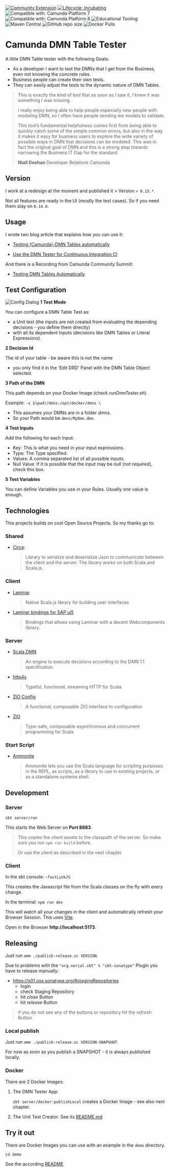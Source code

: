 [![Community Extension](https://img.shields.io/badge/Community%20Extension-An%20open%20source%20community%20maintained%20project-FF4700)](https://github.com/camunda-community-hub/community)
[![Lifecycle: Incubating](https://img.shields.io/badge/Lifecycle-Incubating-blue)](https://github.com/Camunda-Community-Hub/community/blob/main/extension-lifecycle.md#incubating-)
![Compatible with: Camunda Platform 7](https://img.shields.io/badge/Compatible%20with-Camunda%20Platform%207-26d07c)
![Compatible with: Camunda Platform 8](https://img.shields.io/badge/Compatible%20with-Camunda%20Platform%208-0072Ce)
![Educational Tooling](https://img.shields.io/badge/Educational%20Tooling-Project%20for%20getting%20started%20with%20Camunda%20for%20educators-%239F2B68)
![Maven Central](https://img.shields.io/nexus/r/https/s01.oss.sonatype.org/io.github.pme123/camunda-dmn-tester-shared_2.13.svg)
![GitHub repo size](https://img.shields.io/github/repo-size/pme123/camunda-dmn-tester)
![Docker Pulls](https://img.shields.io/docker/pulls/pame/camunda-dmn-tester)

# Camunda DMN Table Tester
A little DMN Table tester with the following Goals:
* As a developer I want to test the DMNs that I get from the Business, even not knowing the concrete rules.
* Business people can create their own tests.
* They can easily adjust the tests to the dynamic nature of DMN Tables.

> This is exactly the kind of tool that as soon as I saw it, I knew it was something I was missing.
>
> I really enjoy being able to help people especially new people with modeling DMN, so I often have people sending me models to validate.
> 
> This tool’s fundamental helpfulness comes first from being able to quickly catch some of the simple common errors, but also in the way it makes it easy for business users to explore the wide variety of possible ways in DMN that decisions can be modeled. This was in fact the original goal of DMN and this is a strong step towards narrowing the Business IT Gap for the standard.
>  
> **Niall Deehan** Developer Relations Camunda

## Version
I work at a redesign at the moment and published it > Version `> 0.15.*`.

Not all features are ready in the UI (mostly the test cases). 
So if you need them stay on `0.14.0`.

## Usage
I wrote two blog article that explains how you can use it:

* [Testing (Camunda)-DMN Tables automatically](https://pme123.medium.com/testing-camunda-dmn-tables-automatically-713497ab57e6)

* [Use the DMN Tester for Continuous Integration CI](https://pme123.medium.com/testing-camunda-dmn-tables-automatically-part-2-d3931ed38f51)

And there is a Recording from Camunda Community Summit:
* [Testing DMN Tables Automatically](https://page.camunda.com/ccs-mengelt-testing-dmn-tables-automatically) 

## Test Configuration
![Config Dialog](docs/Screenshot_configDialog.png)
**1 Test Mode**
  
  You can configure a DMN Table Test as:

  - a Unit test (the inputs are not created from evaluating the depending decisions - you define them directly)
  - with all its dependent Inputs (decisions like DMN Tables or Literal Expressions).

**2 Decision Id**

  The id of your table - be aware this is not the name
  - you only find it in the 'Edit DRD' Panel with the DMN Table Object selected.

**3 Path of the DMN**
  
  This path depends on your Docker Image (check _runDmnTester.sh_).
  
  Example: `-v $(pwd)/dmns:/opt/docker/dmns \` 
  - This assumes your DMNs are in a folder _dmns_.
  - So your Path would be `dmns/MyDmn.dmn`.

**4 Test Inputs**

  Add the following for each Input:
  - Key: This is what you need in your input expressions.
  - Type: The Type specified.
  - Values: A comma separated list of all possible inputs.
  - Null Value: If it is possible that the input may be _null_ (not required), check this box.

**5 Test Variables** 

  You can define Variables you use in your Rules. Usually one value is enough.

## Technologies
This projects builds on cool Open Source Projects. So my thanks go to:

### Shared
* [Circe](https://circe.github.io/circe/):
  > Library to serialize and deserialize Json to communicate between the client and the server. 
  > The library works on both Scala and Scala.js.

### Client
* [Laminar](https://laminar.dev)
  > Native Scala.js library for building user interfaces
* [Laminar bindings for SAP ui5](https://github.com/sherpal/LaminarSAPUI5Bindings)
  > Bindings that allows using Laminar with a decent Webcomponents library.

### Server
* [Scala DMN](https://github.com/camunda/dmn-scala)
  > An engine to execute decisions according to the DMN 1.1 specification.
* [http4s](https://http4s.org)
  > Typeful, functional, streaming HTTP for Scala.
* [ZIO Config](https://zio.github.io/zio-config/)
  > A functional, composable ZIO interface to configuration
* [ZIO](https://zio.dev)
  > Type-safe, composable asynchronous and concurrent programming for Scala

### Start Script
* [Ammonite](https://ammonite.io/#Ammonite)
  > Ammonite lets you use the Scala language for scripting purposes: in the REPL, as scripts, as a library to use in existing projects, or as a standalone systems shell.
## Development
### Server
`sbt server/run`

This starts the Web Server on **Port 8883**.

>This copies the client assets to the classpath of the server.
> So make sure you run `npm run build` before.
>
> Or use the client as described in the next chapter.

### Client
In the sbt console: `~fastLinkJS`

This creates the Javascript file from the Scala classes on the fly with every change.

In the terminal: `npm run dev`

This will watch all your changes in the client and automatically refresh your Browser Session.
This uses [Vite](https://vitejs.dev/guide/).

Open in the Browser **http://localhost:5173**.

## Releasing
Just run `amm ./publish-release.sc VERSION`.

Due to problems with the `"org.xerial.sbt" % "sbt-sonatype"` Plugin you have to release manually:
- https://s01.oss.sonatype.org/#stagingRepositories
  - login
  - check Staging Repository
  - hit _close_ Button
  - hit _release_ Button
    
> if you do not see any of the buttons or repository hit the _refresh_ Button.

### Local publish
Just run `amm ./publish-release.sc VERSION-SNAPSHOT`.

For now as soon as you publish a SNAPSHOT - it is always published locally.

### Docker
There are 2 Docker Images:

1. The DMN Tester App:

   `sbt server/docker:publishLocal` creates a Docker Image - see also next chapter.

2. The Unit Test Creator:
   See its [README.md](docker/README.md)
   
## Try it out
There are Docker Images you can use with an example in the `demo` directory.

`cd demo`

See the according [README](demo/README.md)
